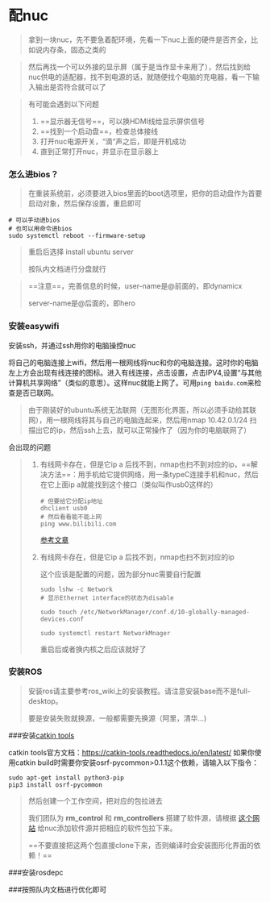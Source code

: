 # 配nuc

> 拿到一块nuc，先不要急着配环境，先看一下nuc上面的硬件是否齐全，比如说内存条，固态之类的

> 然后再找一个可以外接的显示屏（属于是当作显卡来用了），然后找到给nuc供电的适配器，找不到电源的话，就随便找个电脑的充电器，看一下输入输出是否符合就可以了

> 有可能会遇到以下问题
>
> 1. ==显示器无信号==，可以换HDMI线给显示屏供信号
> 2. ==找到一个启动盘==，检查总体接线
> 3. 打开nuc电源开关，“滴“声之后，即是开机成功
> 4. 直到正常打开nuc，并显示在显示器上

### 怎么进bios？

> 在重装系统前，必须要进入bios里面的boot选项里，把你的启动盘作为首要启动对象，然后保存设置，重启即可

```
# 可以手动进bios
# 也可以用命令进bios
sudo systemctl reboot --firmware-setup
```

> 重启后选择 install ubuntu server
>
> 按队内文档进行分盘就行

> ==注意==，完善信息的时候，user-name是@前面的，即dynamicx
>
> server-name是@后面的，即hero

### 安装easywifi

安装ssh，并通过ssh用你的电脑操控nuc

将自己的电脑连接上wifi，然后用一根网线将nuc和你的电脑连接。这时你的电脑左上方会出现有线连接的图标。进入有线连接，点击设置，点击IPV4,设置“与其他计算机共享网络”（类似的意思）。这样nuc就能上网了。可用`ping baidu.com`来检查是否已联网。

> 由于刚装好的ubuntu系统无法联网（无图形化界面，所以必须手动给其联网），用一根网线将其与自己的电脑连起来，然后用nmap 10.42.0.1/24 扫描出它的ip，然后ssh上去，就可以正常操作了（因为你的电脑联网了）

会出现的问题

> 1. 有线网卡存在，但是它ip a 后找不到，nmap也扫不到对应的ip，==解决方法==：用手机给它提供网络，用一条typeC连接手机和nuc，然后在它上面ip a就能找到这个接口（类似叫作usb0这样的）
>
>    ```
>    # 但要给它分配ip地址
>    dhclient usb0
>    # 然后看看能不能上网
>    ping www.bilibili.com
>    ```
>
>    [参考文章](https://blog.51cto.com/u_15077549/4316908)
>
> 2. 有线网卡存在，但是它ip a 后找不到，nmap也扫不到对应的ip
>
>    这个应该是配置的问题，因为部分nuc需要自行配置
>    
>    ```
>    sudo lshw -c Network
>    # 显示Ethernet interface的状态为disable
>    
>    sudo touch /etc/NetworkManager/conf.d/10-globally-managed-devices.conf
>    
>    sudo systemctl restart NetworkMnager
>    ```
>    
>    重启后或者换内核之后应该就好了
>

### 安装ROS

> 安装ros请主要参考ros_wiki上的安装教程。请注意安装base而不是full-desktop。
>
> 要是安装失败就换源，一般都需要先换源（阿里，清华...)

###安装[catkin tools](https://dynamic-x-docs.netlify.app/quick_start/quick_start_in_control_group.html#catkin-tools)

catkin tools官方文档：https://catkin-tools.readthedocs.io/en/latest/ 如果你使用catkin build时需要你安装osrf-pycommon>0.1.1这个依赖，请输入以下指令：

```
sudo apt-get install python3-pip
pip3 install osrf-pycommon
```

> 然后创建一个工作空间，把对应的包拉进去
>
> 我们团队为 **rm_control** 和 **rm_controllers** 搭建了软件源，请根据 [这个网站](https://rm-control-docs.netlify.app/quick_start/rm_source) 给nuc添加软件源并把相应的软件包拉下来。
>
> ==不要直接把这两个包直接clone下来，否则编译时会安装图形化界面的依赖！==

###安装rosdepc

###按照队内文档进行优化即可